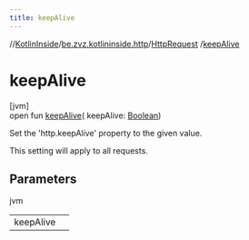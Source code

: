 ```yaml
---
title: keepAlive
---
```

//[KotlinInside](../../../index.html)/[be.zvz.kotlininside.http](../index.html)/[HttpRequest](index.html)
/[keepAlive](keep-alive.html)

# keepAlive

[jvm]\
open fun [keepAlive](keep-alive.html)(
keepAlive: [Boolean](https://kotlinlang.org/api/latest/jvm/stdlib/kotlin/-boolean/index.html))

Set the 'http.keepAlive' property to the given value.

This setting will apply to all requests.

## Parameters

jvm

| | |
|---|---|
| keepAlive |  |





